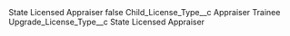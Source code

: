 <?xml version="1.0" encoding="UTF-8"?>
<CustomMetadata xmlns="http://soap.sforce.com/2006/04/metadata" xmlns:xsi="http://www.w3.org/2001/XMLSchema-instance" xmlns:xsd="http://www.w3.org/2001/XMLSchema">
    <label>State Licensed Appraiser</label>
    <protected>false</protected>
    <values>
        <field>Child_License_Type__c</field>
        <value xsi:type="xsd:string">Appraiser Trainee</value>
    </values>
    <values>
        <field>Upgrade_License_Type__c</field>
        <value xsi:type="xsd:string">State Licensed Appraiser</value>
    </values>
</CustomMetadata>
